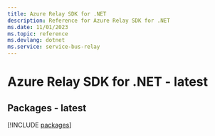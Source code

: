 ```yaml
---
title: Azure Relay SDK for .NET
description: Reference for Azure Relay SDK for .NET
ms.date: 11/01/2023
ms.topic: reference
ms.devlang: dotnet
ms.service: service-bus-relay
---
```

# Azure Relay SDK for .NET - latest
## Packages - latest
[!INCLUDE [packages](relay-index.md)]